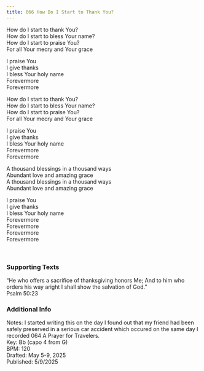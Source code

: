```yaml
---
title: 066 How Do I Start to Thank You?
---
```


How do I start to thank You? \
How do I start to bless Your name? \
How do I start to praise You? \
For all Your mecry and Your grace

I praise You \
I give thanks \
I bless Your holy name \
Forevermore \
Forevermore

How do I start to thank You? \
How do I start to bless Your name? \
How do I start to praise You? \
For all Your mecry and Your grace

I praise You \
I give thanks \
I bless Your holy name \
Forevermore \
Forevermore

A thousand blessings in a thousand ways \
Abundant love and amazing grace \
A thousand blessings in a thousand ways \
Abundant love and amazing grace

I praise You \
I give thanks \
I bless Your holy name \
Forevermore \
Forevermore \
Forevermore \
Forevermore


<br /> 

### Supporting Texts ###

“He who offers a sacrifice of thanksgiving honors Me; And to him who orders his way aright I shall show the salvation of God.” \
Psalm 50:23 

### Additional Info

Notes: I started writing this on the day I found out that my friend had been safely preserved in a serious car accident which occured on the same day I recorded 064 A Prayer for Travelers. \
Key: Bb (capo 4 from G) \
BPM: 120 \
Drafted: May 5-9, 2025 \
Published: 5/9/2025
